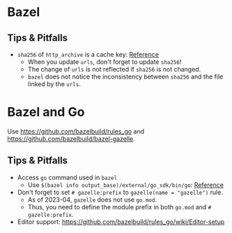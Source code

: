 # Bazel

## Tips & Pitfalls

- `sha256` of `http_archive` is a cache key: [Reference](https://github.com/bazelbuild/bazel/issues/10630#issuecomment-577041231)
  - When you update `urls`, don't forget to update `sha256`!
  - The change of `urls` is not reflected if `sha256` is not changed.
  - `bazel` does not notice the inconsistency between `sha256` and the file linked by the `urls`.

# Bazel and Go

Use https://github.com/bazelbuild/rules_go and https://github.com/bazelbuild/bazel-gazelle.

## Tips & Pitfalls

- Access `go` command used in `bazel`
  - Use `$(bazel info output_base)/external/go_sdk/bin/go`: [Reference](https://github.com/bazelbuild/rules_go/issues/2521)
- Don't forget to set `# gazelle:prefix` to `gazelle(name = "gazelle")` rule.
  - As of 2023-04, `gazelle` does not use `go.mod`.
  - Thus, you need to define the module prefix in both `go.mod` and `# gazelle:prefix`.
- Editor support: https://github.com/bazelbuild/rules_go/wiki/Editor-setup
